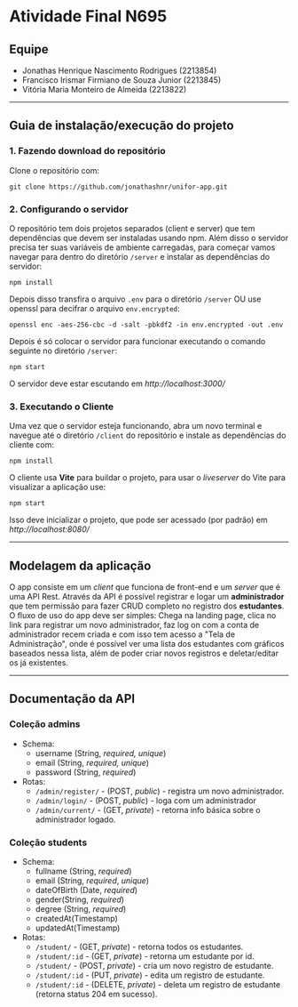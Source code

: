 # Atividade Final N695

## Equipe

-   Jonathas Henrique Nascimento Rodrigues (2213854)
-   Francisco Irismar Firmiano de Souza Junior (2213845)
-   Vitória Maria Monteiro de Almeida (2213822)

---

## Guia de instalação/execução do projeto

### 1. Fazendo download do repositório

Clone o repositório com:

```
git clone https://github.com/jonathashnr/unifor-app.git
```
### 2. Configurando o servidor
O repositório tem dois projetos separados (client e server) que tem dependências que devem ser instaladas usando npm. Além disso o servidor precisa ter suas variáveis de ambiente carregadas, para começar vamos navegar para dentro do diretório  `/server` e instalar as dependências do servidor:
```
npm install
```
Depois disso transfira o arquivo `.env` para o diretório `/server` OU use openssl para decifrar o arquivo `env.encrypted`:
```
openssl enc -aes-256-cbc -d -salt -pbkdf2 -in env.encrypted -out .env
```
Depois é só colocar o servidor para funcionar executando o comando seguinte no diretório `/server`:
```
npm start
```
O servidor deve estar escutando em _http://localhost:3000/_

### 3. Executando o Cliente
Uma vez que o servidor esteja funcionando, abra um novo terminal e navegue até o diretório `/client` do repositório e instale as dependências do cliente com:
```
npm install
```
O cliente usa **Vite** para buildar o projeto, para usar o _liveserver_ do Vite para visualizar a aplicação use:
```
npm start
```
Isso deve inicializar o projeto, que pode ser acessado (por padrão) em _http://localhost:8080/_

---
## Modelagem da aplicação

O app consiste em um _client_ que funciona de front-end e um _server_ que é uma API Rest. Através da API é possível registrar e logar um **administrador** que tem permissão para fazer CRUD completo no registro dos **estudantes**. O fluxo de uso do app deve ser simples: Chega na landing page, clica no link para registrar um novo administrador, faz log on com a conta de administrador recem criada e com isso tem acesso a "Tela de Administração", onde é possível ver uma lista dos estudantes com gráficos baseados nessa lista, além de poder criar novos registros e deletar/editar os já existentes.

---

## Documentação da API

### Coleção admins

-   Schema:
    -   username (String, _required, unique_)
    -   email (String, _required, unique_)
    -   password (String, _required_)
-   Rotas:
    -   `/admin/register/` - (POST, _public_) - registra um novo administrador.
    -   `/admin/login/` - (POST, _public_) - loga com um administrador
    -   `/admin/current/` - (GET, _private_) - retorna info básica sobre o administrador logado.

### Coleção students

-   Schema:
    -   fullname (String, _required_)
    -   email (String, _required_, _unique_)
    -   dateOfBirth (Date, _required_)
    -   gender(String, _required_)
    -   degree (String, _required_)
    -   createdAt(Timestamp)
    -   updatedAt(Timestamp)
-   Rotas:
    -   `/student/` - (GET, _private_) - retorna todos os estudantes.
    -   `/student/:id` - (GET, _private_) - retorna um estudante por id.
    -   `/student/` - (POST, _private_) - cria um novo registro de estudante.
    -   `/student/:id` - (PUT, _private_) - edita um registro de estudante.
    -   `/student/:id` - (DELETE, _private_) - deleta um registro de estudante (retorna status 204 em sucesso).
